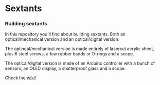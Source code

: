 # Sextants
### Building sextants
In this repository you'll find about building sextants. Both an optical/mechanical version and an optical/digital version.

The optincal/mechanical version is made entirely of lasercut acrylic sheet, plus 6 steel screws, a few rubber bands or O-rings and a scope.

The optical/digital version is made of an Arduino controller with a bunch of sensors, an OLED display, a shatterproof glass and a scope.

Check the [wiki](https://github.com/lionzan/Sextants/wiki)!
